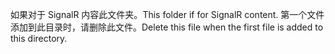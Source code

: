 <span data-ttu-id="79505-101">如果对于 SignalR 内容此文件夹。</span><span class="sxs-lookup"><span data-stu-id="79505-101">This folder if for SignalR content.</span></span> <span data-ttu-id="79505-102">第一个文件添加到此目录时，请删除此文件。</span><span class="sxs-lookup"><span data-stu-id="79505-102">Delete this file when the first file is added to this directory.</span></span>
